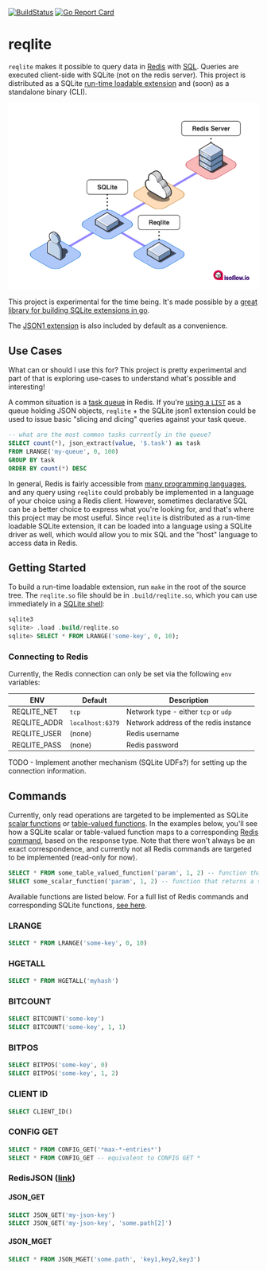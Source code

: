 [![BuildStatus](https://github.com/augmentable-dev/reqlite/workflows/tests/badge.svg)](https://github.com/augmentable-dev/reqlite/actions?workflow=tests)
[![Go Report Card](https://goreportcard.com/badge/github.com/augmentable-dev/reqlite)](https://goreportcard.com/report/github.com/augmentable-dev/reqlite)
# reqlite

`reqlite` makes it possible to query data in [Redis](https://redis.io/) with [SQL](https://sqlite.org/lang.html).
Queries are executed client-side with SQLite (not on the redis server).
This project is distributed as a SQLite [run-time loadable extension](https://www.sqlite.org/loadext.html) and (soon) as a standalone binary (CLI).

![Reqlite Architecture Diagram](/diagram.png?raw=true "Reqlite Architecture Diagram")

This project is experimental for the time being.
It's made possible by a [great library for building SQLite extensions in go](https://github.com/riyaz-ali/sqlite).

The [JSON1 extension](https://www.sqlite.org/json1.html) is also included by default as a convenience.

## Use Cases

What can or should I use this for?
This project is pretty experimental and part of that is exploring use-cases to understand what's possible and interesting!

A common situation is a [task queue](https://redislabs.com/ebook/part-2-core-concepts/chapter-6-application-components-in-redis/6-4-task-queues/) in Redis.
If you're [using a `LIST`](https://redislabs.com/ebook/part-2-core-concepts/chapter-6-application-components-in-redis/6-4-task-queues/6-4-1-first-in-first-out-queues/) as a queue holding JSON objects, `reqlite` + the SQLite json1 extension could be used to issue basic "slicing and dicing" queries against your task queue.

```sql
-- what are the most common tasks currently in the queue?
SELECT count(*), json_extract(value, '$.task') as task
FROM LRANGE('my-queue', 0, 100)
GROUP BY task
ORDER BY count(*) DESC
```

In general, Redis is fairly accessible from [many programming languages](https://redis.io/clients), and any query using `reqlite` could probably be implemented in a language of your choice using a Redis client.
However, sometimes declarative SQL can be a better choice to express what you're looking for, and that's where this project may be most useful.
Since `reqlite` is distributed as a run-time loadable SQLite extension, it can be loaded into a language using a SQLite driver as well, which would allow you to mix SQL and the "host" language to access data in Redis.

## Getting Started

To build a run-time loadable extension, run `make` in the root of the source tree.
The `reqlite.so` file should be in `.build/reqlite.so`, which you can use immediately in a [SQLite shell](https://sqlite.org/cli.html):

```sql
sqlite3
sqlite> .load .build/reqlite.so
sqlite> SELECT * FROM LRANGE('some-key', 0, 10);
```

### Connecting to Redis

Currently, the Redis connection can only be set via the following `env` variables:

| ENV          | Default          | Description                           |
|--------------|------------------|---------------------------------------|
| REQLITE_NET  | `tcp`            | Network type - either `tcp` or `udp`  |
| REQLITE_ADDR | `localhost:6379` | Network address of the redis instance |
| REQLITE_USER | (none)           | Redis username                        |
| REQLITE_PASS | (none)           | Redis password                        |

TODO - Implement another mechanism (SQLite UDFs?) for setting up the connection information.

## Commands

Currently, only read operations are targeted to be implemented as SQLite [scalar functions](https://www.sqlite.org/appfunc.html) or [table-valued functions](https://www.sqlite.org/vtab.html#tabfunc2).
In the examples below, you'll see how a SQLite scalar or table-valued function maps to a corresponding [Redis command](https://redis.io/commands), based on the response type.
Note that there won't always be an exact correspondence, and currently not all Redis commands are targeted to be implemented (read-only for now).

```sql
SELECT * FROM some_table_valued_function('param', 1, 2) -- function that returns a table
SELECT some_scalar_function('param', 1, 2) -- function that returns a scalar value
```

Available functions are listed below.
For a full list of Redis commands and corresponding SQLite functions, [see here](https://github.com/augmentable-dev/reqlite/tree/main/commands.md).

### LRANGE

```sql
SELECT * FROM LRANGE('some-key', 0, 10)
```

### HGETALL

```sql
SELECT * FROM HGETALL('myhash')
```

### BITCOUNT

```sql
SELECT BITCOUNT('some-key')
SELECT BITCOUNT('some-key', 1, 1)
```

### BITPOS

```sql
SELECT BITPOS('some-key', 0)
SELECT BITPOS('some-key', 1, 2)
```

### CLIENT ID

```sql
SELECT CLIENT_ID()
```

### CONFIG GET

```sql
SELECT * FROM CONFIG_GET('*max-*-entries*')
SELECT * FROM CONFIG_GET -- equivalent to CONFIG GET *
```

### RedisJSON ([link](https://oss.redislabs.com/redisjson/))

#### JSON_GET

```sql
SELECT JSON_GET('my-json-key')
SELECT JSON_GET('my-json-key', 'some.path[2]')
```

#### JSON_MGET

```sql
SELECT * FROM JSON_MGET('some.path', 'key1,key2,key3')
```
